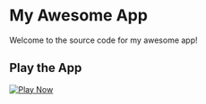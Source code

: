 # My Awesome App

Welcome to the source code for my awesome app! 

## Play the App

<a href="https://your-netlify-site.netlify.app" target="_blank">
  <img src="https://img.shields.io/badge/Play-Now-brightgreen" alt="Play Now">
</a>
